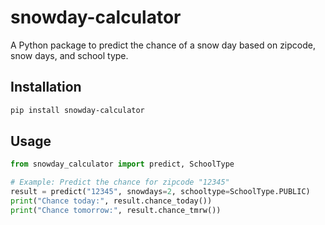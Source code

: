 # snowday-calculator

A Python package to predict the chance of a snow day based on zipcode, snow days, and school type.

## Installation

```bash
pip install snowday-calculator
```

## Usage

```python
from snowday_calculator import predict, SchoolType

# Example: Predict the chance for zipcode "12345"
result = predict("12345", snowdays=2, schooltype=SchoolType.PUBLIC)
print("Chance today:", result.chance_today())
print("Chance tomorrow:", result.chance_tmrw())
```
